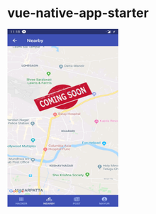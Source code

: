 # vue-native-app-starter

<img src="assets/Screenshot_20200206-111818.jpg" width="250px" height="400px" alt="Kitten"
	title=""  />
